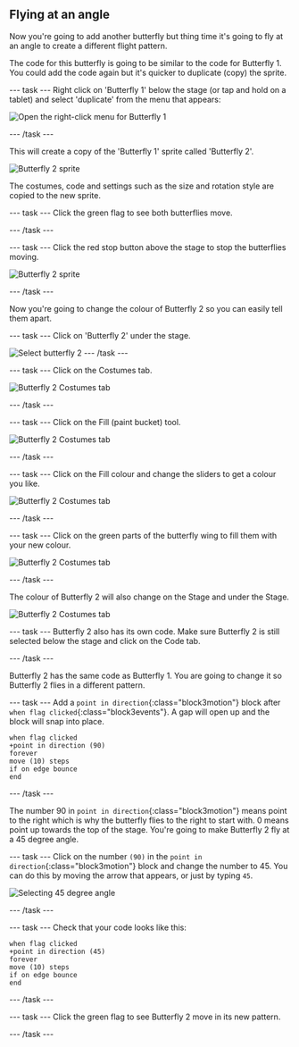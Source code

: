 ## Flying at an angle

Now you're going to add another butterfly but thing time it's going to fly at an angle to create a different flight pattern. 

The code for this butterfly is going to be similar to the code for Butterfly 1. You could add the code again but it's quicker to duplicate (copy) the sprite. 

--- task ---
Right click on 'Butterfly 1' below the stage (or tap and hold on a tablet) and select 'duplicate' from the menu that appears:

![Open the right-click menu for Butterfly 1](images/butterfly-duplicate.png)

--- /task ---

This will create a copy of the 'Butterfly 1' sprite called 'Butterfly 2'. 

![Butterfly 2 sprite](images/butterfly-butterfly-2.png)

The costumes, code and settings such as the size and rotation style are copied to the new sprite. 

--- task ---
Click the green flag to see both butterflies move. 

--- /task ---

--- task ---
Click the red stop button above the stage to stop the butterflies moving. 

![Butterfly 2 sprite](images/butterfly-stop.png)

--- /task ---

Now you're going to change the colour of Butterfly 2 so you can easily tell them apart. 

--- task ---
Click on 'Butterfly 2' under the stage.

![Select butterfly 2](images/butterfly-2-under-stage.png)
--- /task ---

--- task ---
Click on the Costumes tab. 

![Butterfly 2 Costumes tab](images/butterfly-costumes-2.png)

--- /task ---

--- task ---
Click on the Fill (paint bucket) tool.  

![Butterfly 2 Costumes tab](images/butterfly-fill-tool.png)

--- /task ---

--- task ---
Click on the Fill colour and change the sliders to get a colour you like. 

![Butterfly 2 Costumes tab](images/butterfly-fill-colour.png)

--- /task ---

--- task ---
Click on the green parts of the butterfly wing to fill them with your new colour. 

![Butterfly 2 Costumes tab](images/butterfly-fill-wings.png)

--- /task ---

The colour of Butterfly 2 will also change on the Stage and under the Stage. 

![Butterfly 2 Costumes tab](images/butterfly-colour-changed.png)

--- task ---
Butterfly 2 also has its own code. Make sure Butterfly 2 is still selected below the stage and click on the Code tab. 

--- /task ---

Butterfly 2 has the same code as Butterfly 1. You are going to change it so Butterfly 2 flies in a different pattern.

--- task ---
Add a `point in direction`{:class="block3motion"} block after `when flag clicked`{:class="block3events"}. A gap will open up and the block will snap into place.

```blocks3
when flag clicked
+point in direction (90)
forever
move (10) steps
if on edge bounce
end
```

--- /task ---

The number 90 in `point in direction`{:class="block3motion"} means point to the right which is why the butterfly flies to the right to start with. 0 means point up towards the top of the stage. You're going to make Butterfly 2 fly at a 45 degree angle. 

--- task ---
Click on the number `(90)` in the `point in direction`{:class="block3motion"} block and change the number to 45. You can do this by moving the arrow that appears, or just by typing `45`.

![Selecting 45 degree angle](images/butterfly-set-angle.png)

--- /task ---

--- task ---
Check that your code looks like this:

```blocks3
when flag clicked
+point in direction (45)
forever
move (10) steps
if on edge bounce
end
```
--- /task ---

--- task ---
Click the green flag to see Butterfly 2 move in its new pattern.

--- /task ---
